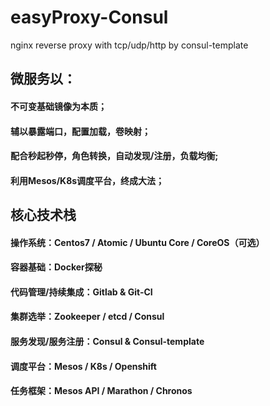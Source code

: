 # easyProxy-Consul
nginx reverse proxy with tcp/udp/http by consul-template

## 微服务以：
#### 不可变基础镜像为本质；
#### 辅以暴露端口，配置加载，卷映射；
#### 配合秒起秒停，角色转换，自动发现/注册，负载均衡;
#### 利用Mesos/K8s调度平台，终成大法；

## 核心技术栈
#### 操作系统：Centos7 / Atomic / Ubuntu Core / CoreOS（可选）
#### 容器基础：Docker探秘
#### 代码管理/持续集成：Gitlab & Git-CI
#### 集群选举：Zookeeper / etcd / Consul
#### 服务发现/服务注册：Consul & Consul-template
#### 调度平台：Mesos / K8s / Openshift
#### 任务框架：Mesos API / Marathon / Chronos
